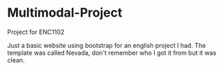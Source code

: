 # Multimodal-Project
Project for ENC1102

Just a basic website using bootstrap for an english project I had.
The template was called Nevada, don't remember who I got it from but it was clean.
